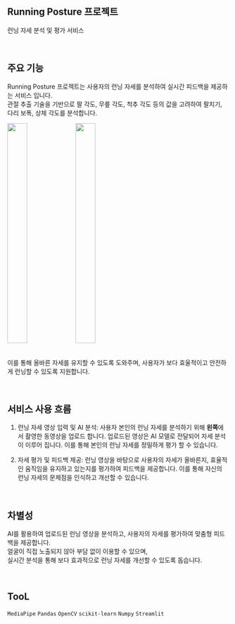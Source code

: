 ## Running Posture 프로젝트

런닝 자세 분석 및 평가 서비스

</br>

## 주요 기능

Running Posture 프로젝트는 사용자의 런닝 자세를 분석하여 실시간 피드백을 제공하는 서비스 입니다.
</br> 관절 추출 기술을 기반으로 팔 각도, 무릎 각도, 척추 각도 등의 값을 고려하여 팔치기, 다리 보폭, 상체 각도를 분석합니다.

<img src="https://github.com/user-attachments/assets/1e650b01-f548-4cd5-8741-e709d3a6d754" width="30%" height="500px" />
<img src="https://github.com/user-attachments/assets/c9e23923-4e18-4f2b-a8c7-a1464c91b919" width="30%" height="500px" />

</br> 이를 통해 올바른 자세를 유지할 수 있도록 도와주며, 사용자가 보다 효울적이고 안전하게 런닝할 수 있도록 지원합니다.





</br>

## 서비스 사용 흐름

1. 런닝 자세 영상 입력 및 AI 분석: 사용자 본인의 런닝 자세를 분석하기 위해 **왼쪽**에서 촬영한 동영상을 업로드 합니다. 업로드된 영상은 AI 모델로 전달되어 자세 분석이 이루어 집니다. 이를 통해 본인의 런닝 자세를 정밀하게 평가 할 수 있습니다.

2. 자세 평가 및 피드백 제공: 런닝 영상을 바탕으로 사용자의 자세가 올바른지, 효율적인 움직임을 유지하고 있는지를 평가하여 피드백을 제공합니다. 이를 통해 자신의 런닝 자세의 문제점을 인식하고 개선할 수 있습니다.

</br>

## 차별성

AI를 활용하여 업로드된 런닝 영상을 분석하고, 사용자의 자세를 평가하여 맞춤형 피드백을 제공합니다.</br> 얼굴이 직접 노출되지 않아 부담 없이 이용할 수 있으며,</br> 실시간 분석을 통해 보다 효과적으로 런닝 자세를 개선할 수 있도록 돕습니다.

</br>

## TooL

`MediaPipe`  `Pandas`  `OpenCV` `scikit-learn` `Numpy` `Streamlit`
